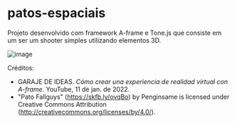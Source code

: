 # patos-espaciais
Projeto desenvolvido com framework A-frame e Tone.js que consiste em um ser um shooter simples utilizando elementos 3D.

![image](https://user-images.githubusercontent.com/51384440/221442864-2c622548-418f-41e2-8ef1-9bf151e2aa7b.png)

Créditos:
- GARAJE DE IDEAS. *Cómo crear una experiencia de realidad virtual con A-frame*. YouTube, 11 de jan. de 2022.
- "Pato Fallguys" (https://skfb.ly/ovqBo) by Penginsame is licensed under Creative Commons Attribution (http://creativecommons.org/licenses/by/4.0/).
